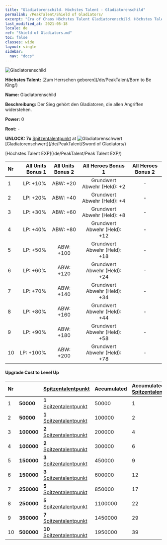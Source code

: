 ```yaml
---
title: "Gladiatorenschild. Höchstes Talent - Gladiatorenschild"
permalink: /PeakTalent/Shield of Gladiators/
excerpt: "Era of Chaos Höchstes Talent Gladiatorenschild. Höchstes Talent Gladiatorenschild. Gladiatorenschild"
last_modified_at: 2021-05-18
locale: de
ref: "Shield of Gladiators.md"
toc: false
classes: wide
layout: single
sidebar:
  nav: "docs"
---
```


  ![Gladiatorenschild](/images/pt/talent_4102.png)

  **Höchstes Talent:** [Zum Herrschen geboren](/de/PeakTalent/Born to Be King/)

  **Name:** Gladiatorenschild

  **Beschreibung:** Der Sieg gehört den Gladiatoren, die allen Angriffen widerstehen.

  **Power:** 0

  **Root:** -

  **UNLOCK: 7x** [Spitzentalentpunkt](/ItemsDE/con_934/) at ![Gladiatorenschwert](/images/pt/talent_4101.png) [Gladiatorenschwert](/de/PeakTalent/Sword of Gladiators/)

  [Höchstes Talent EXP](/de/PeakTalent/Peak Talent EXP/)

  | Nr | All Units Bonus 1 | All Units Bonus 2 | All Heroes Bonus 1 | All Heroes Bonus 2 |
  |:---|--------------:|:-------------:|:-------------:|:-------------:|
  | 1 | LP: +10% | ABW: +20 | Grundwert Abwehr (Held): +2 | - |
  | 2 | LP: +20% | ABW: +40 | Grundwert Abwehr (Held): +4 | - |
  | 3 | LP: +30% | ABW: +60 | Grundwert Abwehr (Held): +8 | - |
  | 4 | LP: +40% | ABW: +80 | Grundwert Abwehr (Held): +12 | - |
  | 5 | LP: +50% | ABW: +100 | Grundwert Abwehr (Held): +18 | - |
  | 6 | LP: +60% | ABW: +120 | Grundwert Abwehr (Held): +24 | - |
  | 7 | LP: +70% | ABW: +140 | Grundwert Abwehr (Held): +34 | - |
  | 8 | LP: +80% | ABW: +160 | Grundwert Abwehr (Held): +44 | - |
  | 9 | LP: +90% | ABW: +180 | Grundwert Abwehr (Held): +58 | - |
  | 10 | LP: +100% | ABW: +200 | Grundwert Abwehr (Held): +78 | - |


#### Upgrade Cost to Level Up

  | Nr | <i class="fas fa-coins"/> | [Spitzentalentpunkt](/ItemsDE/con_934/) | Accumulated <i class="fas fa-coins"/> | Accumulated [Spitzentalentpunkt](/ItemsDE/con_934/) |
  |:---|:--------------|:-------------|:-------------|:-------------|
  | 1 | **50000** | **1** [Spitzentalentpunkt](/ItemsDE/con_934/) | 50000 | 1 |
  | 2 | **50000** | **1** [Spitzentalentpunkt](/ItemsDE/con_934/) | 100000 | 2 |
  | 3 | **100000** | **2** [Spitzentalentpunkt](/ItemsDE/con_934/) | 200000 | 4 |
  | 4 | **100000** | **2** [Spitzentalentpunkt](/ItemsDE/con_934/) | 300000 | 6 |
  | 5 | **150000** | **3** [Spitzentalentpunkt](/ItemsDE/con_934/) | 450000 | 9 |
  | 6 | **150000** | **3** [Spitzentalentpunkt](/ItemsDE/con_934/) | 600000 | 12 |
  | 7 | **250000** | **5** [Spitzentalentpunkt](/ItemsDE/con_934/) | 850000 | 17 |
  | 8 | **250000** | **5** [Spitzentalentpunkt](/ItemsDE/con_934/) | 1100000 | 22 |
  | 9 | **350000** | **7** [Spitzentalentpunkt](/ItemsDE/con_934/) | 1450000 | 29 |
  | 10 | **500000** | **10** [Spitzentalentpunkt](/ItemsDE/con_934/) | 1950000 | 39 |
